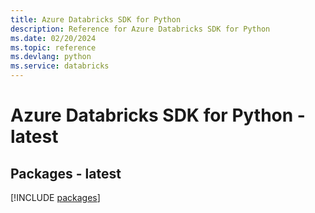 ```yaml
---
title: Azure Databricks SDK for Python
description: Reference for Azure Databricks SDK for Python
ms.date: 02/20/2024
ms.topic: reference
ms.devlang: python
ms.service: databricks
---
```

# Azure Databricks SDK for Python - latest
## Packages - latest
[!INCLUDE [packages](databricks-index.md)]